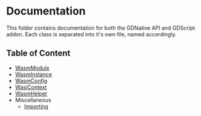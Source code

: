 # Documentation

This folder contains documentation for both the GDNative API and GDScript
addon. Each class is separated into it's own file, named accordingly.

## Table of Content

* [WasmModule](./WasmModule.md)
* [WasmInstance](./WasmInstance.md)
* [WasmConfig](./WasmConfig.md)
* [WasiContext](./WasiContext.md)
* [WasmHelper](./WasmHelper.md)
* Miscellaneous
  * [Importing](./misc/Importing.md)
